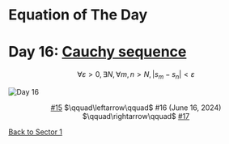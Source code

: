 # Equation of The Day

# Day 16: [Cauchy sequence](https://en.wikipedia.org/wiki/Cauchy_sequence)

$$\forall\varepsilon>0,\exists N,\forall m,n>N,|s_m-s_n|<\varepsilon$$

<picture><img alt="Day 16" src="0016.png"></picture>

<center><a href="0015.html">#15</a> $\qquad\leftarrow\qquad$ #16 (June 16, 2024) $\qquad\rightarrow\qquad$ <a href="0017.html">#17</a></center>

[Back to Sector 1](../0-63.md)

<script src="https://utteranc.es/client.js" repo="12AbBa/eotd" issue-term="pathname" theme="github-light" crossorigin="anonymous" async> </script>
